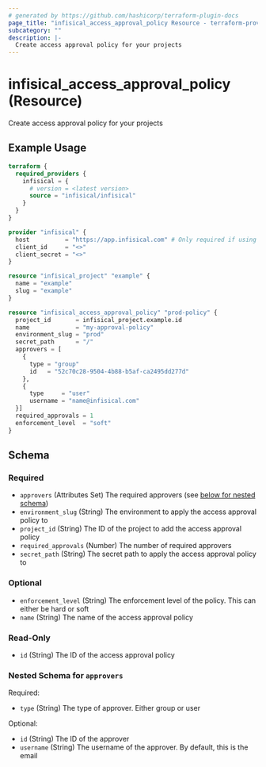 ```yaml
---
# generated by https://github.com/hashicorp/terraform-plugin-docs
page_title: "infisical_access_approval_policy Resource - terraform-provider-infisical"
subcategory: ""
description: |-
  Create access approval policy for your projects
---
```


# infisical_access_approval_policy (Resource)

Create access approval policy for your projects

## Example Usage

```terraform
terraform {
  required_providers {
    infisical = {
      # version = <latest version>
      source = "infisical/infisical"
    }
  }
}

provider "infisical" {
  host          = "https://app.infisical.com" # Only required if using self hosted instance of Infisical, default is https://app.infisical.com
  client_id     = "<>"
  client_secret = "<>"
}

resource "infisical_project" "example" {
  name = "example"
  slug = "example"
}

resource "infisical_access_approval_policy" "prod-policy" {
  project_id       = infisical_project.example.id
  name             = "my-approval-policy"
  environment_slug = "prod"
  secret_path      = "/"
  approvers = [
    {
      type = "group"
      id   = "52c70c28-9504-4b88-b5af-ca2495dd277d"
    },
    {
      type     = "user"
      username = "name@infisical.com"
  }]
  required_approvals = 1
  enforcement_level  = "soft"
}
```

<!-- schema generated by tfplugindocs -->
## Schema

### Required

- `approvers` (Attributes Set) The required approvers (see [below for nested schema](#nestedatt--approvers))
- `environment_slug` (String) The environment to apply the access approval policy to
- `project_id` (String) The ID of the project to add the access approval policy
- `required_approvals` (Number) The number of required approvers
- `secret_path` (String) The secret path to apply the access approval policy to

### Optional

- `enforcement_level` (String) The enforcement level of the policy. This can either be hard or soft
- `name` (String) The name of the access approval policy

### Read-Only

- `id` (String) The ID of the access approval policy

<a id="nestedatt--approvers"></a>
### Nested Schema for `approvers`

Required:

- `type` (String) The type of approver. Either group or user

Optional:

- `id` (String) The ID of the approver
- `username` (String) The username of the approver. By default, this is the email
